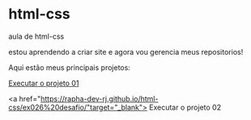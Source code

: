 # html-css
 aula de html-css


estou aprendendo a criar site e agora vou gerencia meus repositorios!

Aqui estão meus principais projetos:

<a href="https://rapha-dev-rj.github.io/html-css/ex013%20desafio/" target="_blank"> Executar o projeto 01</a>

<a href="https://rapha-dev-rj.github.io/html-css/ex026%20desafio/"target="_blank"> Executar o projeto 02</a>